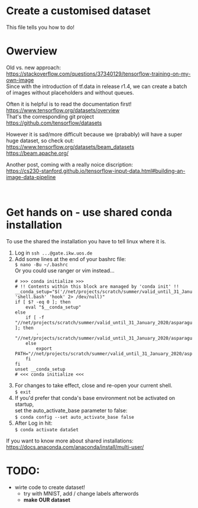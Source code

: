 # Create a customised dataset
This file tells you how to do!

# Owerview  
Old vs. new approach:</br>
https://stackoverflow.com/questions/37340129/tensorflow-training-on-my-own-image </br>
Since with the introduction of tf.data in release r1.4, we can create a batch of images without placeholders and without queues.


Often it is helpful is to read the documentation first! </br>https://www.tensorflow.org/datasets/overview </br>That's the corresponding git project </br>https://github.com/tensorflow/datasets 


However it is sad/more difficult because we (prabably) will have a super huge dataset, so check out: </br>
https://www.tensorflow.org/datasets/beam_datasets </br>
https://beam.apache.org/ 


Another post, coming with a really noice discription: </br>https://cs230-stanford.github.io/tensorflow-input-data.html#building-an-image-data-pipeline</br>

</br>


# Get hands on - use shared conda installation
To use the shared the installation you have to tell linux where it is.
1. Log in
    `ssh ...@gate.ikw.uos.de`
2. Add some lines at the end of your bashrc file: </br>
    `$ nano -Bu ~/.bashrc` </br> Or you could use ranger or vim instead...</br>
    ```
    # >>> conda initialize >>>
    # !! Contents within this block are managed by 'conda init' !!
    __conda_setup="$('//net/projects/scratch/summer/valid_until_31_January_2020/asparagus/condaInstallation/bin/conda' 'shell.bash' 'hook' 2> /dev/null)"
    if [ $? -eq 0 ]; then
        eval "$__conda_setup"
    else
        if [ -f "//net/projects/scratch/summer/valid_until_31_January_2020/asparagus/condaInstallation/etc/profile.d/conda.sh" ]; then
            . "//net/projects/scratch/summer/valid_until_31_January_2020/asparagus/condaInstallation/etc/profile.d/conda.sh"
        else
            export PATH="//net/projects/scratch/summer/valid_until_31_January_2020/asparagus/condaInstallation/bin:$PATH"
        fi
    fi
    unset __conda_setup
    # <<< conda initialize <<<
    ```
3. For changes to take effect, close and re-open your current shell.</br>
    `$ exit` 
4. If you'd prefer that conda's base environment not be activated on startup,</br>
    set the auto_activate_base parameter to false:</br>
    `$ conda config --set auto_activate_base false`
5. After Log in hit: </br>
    `$ conda activate dataSet`

If you want to know more about shared installations:
https://docs.anaconda.com/anaconda/install/multi-user/ 


# TODO:
- wirte code to create dataset! 
    - try with MNIST, add / change labels afterwords
    - **make OUR dataset**
